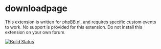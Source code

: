 # downloadpage

This extension is written for phpBB.nl, and requires specific custom events to work.
No support is provided for this extension. Do not install this extension on your own forum.

[![Build Status](https://travis-ci.org/paul999/downloadpage.svg?branch=master)](https://travis-ci.org/paul999/downloadpage)